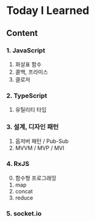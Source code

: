 # Today I Learned

## Content

### 1. JavaScript
1. 화살표 함수
2. 콜백, 프라미스
3. 클로저

### 2. TypeScript
1. 유틸리티 타입

### 3. 설계, 디자인 패턴
1. 옵저버 패턴 / Pub-Sub
2. MVVM / MVP / MVI

### 4. RxJS
0. 함수형 프로그래밍
1. map
2. concat
3. reduce

### 5. socket.io
